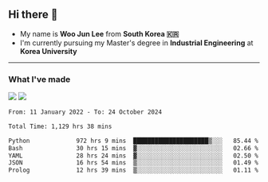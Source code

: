 ## Hi there 👋

- My name is **Woo Jun Lee** from **South Korea 🇰🇷**
- I'm currently pursuing my Master's degree in **Industrial Engineering** at **Korea University**

---

### What I've made

<a href="https://share.streamlit.io/tomtom1103/kuiai_hackathon_2022/main/JL_app.py"><img src="https://img.shields.io/badge/Journey Lee-161B22?style=for-the-badge&logo=streamlit&logoColor=FF4B4B"/></a> <a href="https://jeon-100.github.io/Dangzang/"><img src="https://img.shields.io/badge/당신을 위한 장학금, 당장!-161B22?style=for-the-badge&logo=react&logoColor=#61DAFB"/></a>

<!--START_SECTION:waka-->

```txt
From: 11 January 2022 - To: 24 October 2024

Total Time: 1,129 hrs 38 mins

Python             972 hrs 9 mins  █████████████████████▒░░░   85.44 %
Bash               30 hrs 15 mins  ▓░░░░░░░░░░░░░░░░░░░░░░░░   02.66 %
YAML               28 hrs 24 mins  ▓░░░░░░░░░░░░░░░░░░░░░░░░   02.50 %
JSON               16 hrs 54 mins  ▒░░░░░░░░░░░░░░░░░░░░░░░░   01.49 %
Prolog             12 hrs 39 mins  ▒░░░░░░░░░░░░░░░░░░░░░░░░   01.11 %
```

<!--END_SECTION:waka-->

